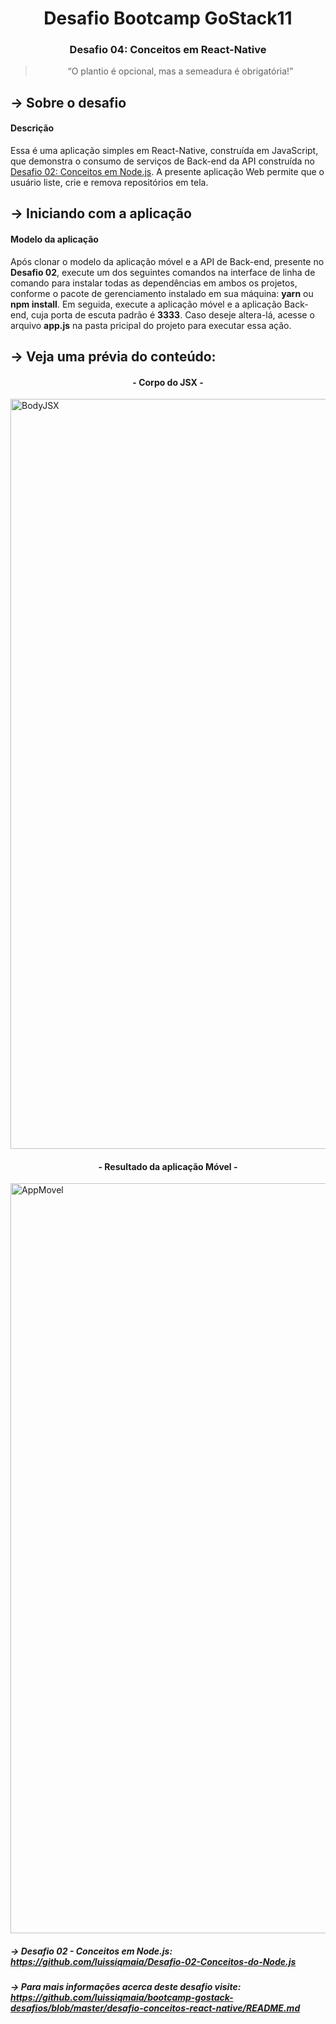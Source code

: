 <h1 align="center">
  Desafio Bootcamp GoStack11
</h1>

<h3 align="center">
  Desafio 04: Conceitos em React-Native
</h3>

<blockquote align="center">“O plantio é opcional, mas a semeadura é obrigatória!”</blockquote>

<p align="center">
  
  <h3 align="center">
  
   ## &rightarrow; Sobre o desafio
  </h3>
  
  #### Descrição
  Essa é uma aplicação simples em React-Native, construída em JavaScript, que demonstra o consumo de serviços de Back-end da API construída no <a href="#desafio02">Desafio 02: Conceitos em Node.js</a>. A presente aplicação Web permite que o usuário liste, crie e remova repositórios em tela.
  
  <h3 align="center">
  
   ## &rightarrow; Iniciando com a aplicação
  </h3>
  
  #### Modelo da aplicação
  Após clonar o modelo da aplicação móvel e a API de Back-end, presente no **Desafio 02**, execute um dos seguintes comandos na interface de linha de comando para instalar todas as dependências em ambos os projetos, conforme o pacote de gerenciamento instalado em sua máquina: **yarn** ou **npm install**. Em seguida, execute a aplicação móvel e a aplicação Back-end, cuja porta de escuta padrão é **3333**. Caso deseje altera-lá, acesse o arquivo **app.js** na pasta pricipal do projeto para executar essa ação.
  
  <h3 align="center">
  
   ## &rightarrow; Veja uma prévia do conteúdo:
  </h3>

  <h4 align="center">
    - Corpo do JSX - 
  </h4>
  <img src="https://user-images.githubusercontent.com/44106619/99307889-e5e06c00-2835-11eb-90e8-f2847cbb9e99.png" alt="BodyJSX" width="1200"/>
  
  <h4 align="center">
    - Resultado da aplicação Móvel - 
  </h4>
  <img src="https://user-images.githubusercontent.com/44106619/99307892-e7119900-2835-11eb-9f08-dd8b3a7ae860.png" alt="AppMovel" width="1200"/>
  
  ##### &rightarrow; <a name="desafio02">Desafio 02 - Conceitos em Node.js</a>: https://github.com/luissiqmaia/Desafio-02-Conceitos-do-Node.js
  
  ##### &rightarrow; Para mais informações acerca deste desafio visite: https://github.com/luissiqmaia/bootcamp-gostack-desafios/blob/master/desafio-conceitos-react-native/README.md
</p>

